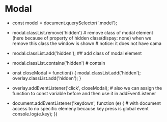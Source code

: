 # Modal

- const model = document.querySelector('.model');

- modal.classList.remove('hidden') # remove class of modal element (here because of property of hidden class(dispay: none) when we remove this class the window is shown # notice: it does not have cama 
- modal.classList.add('hidden'); ## add class of modal element
- modal.classList.contains('hidden') # contain


- onst closeModal = function() {
  modal.classList.add('hidden');
  overlay.classList.add('hidden');
}
- overlay.addEventListener('click', closeModal); # also we can assign the function to const variable before and then use it in addEventListener
- document.addEventListener('keydown', function (e) { # with document access to no specific elemeny because key press is global event
    console.log(e.key);
})
